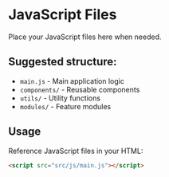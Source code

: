 # JavaScript Files

Place your JavaScript files here when needed.

## Suggested structure:

- `main.js` - Main application logic
- `components/` - Reusable components
- `utils/` - Utility functions
- `modules/` - Feature modules

## Usage

Reference JavaScript files in your HTML:

```html
<script src="src/js/main.js"></script>
```
